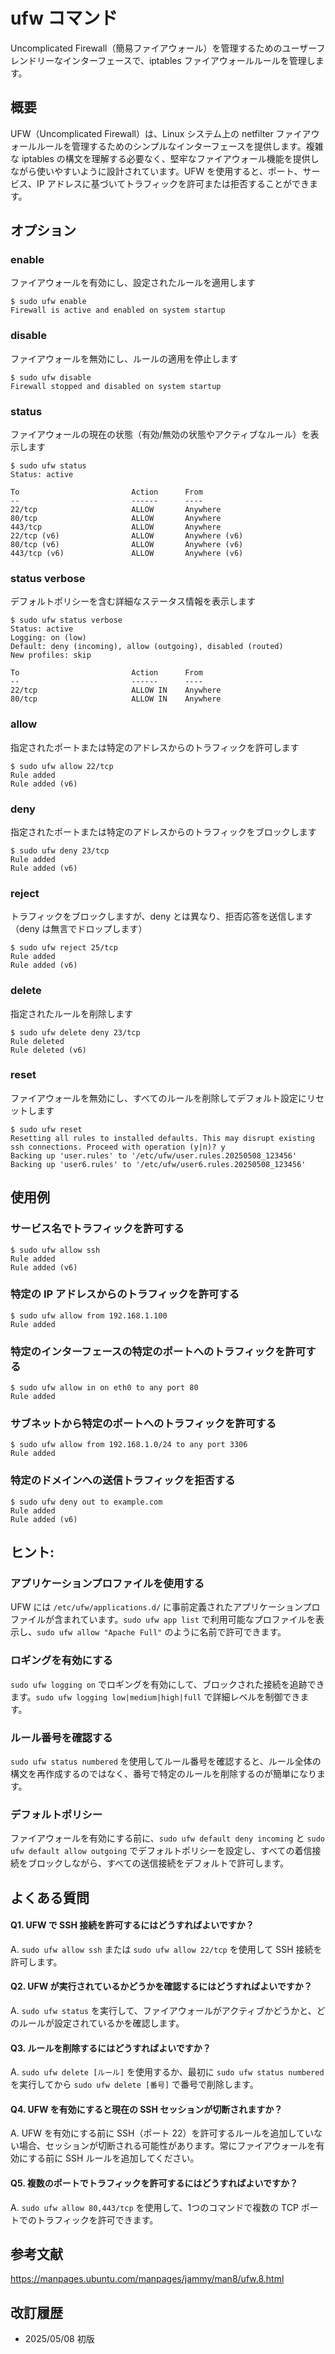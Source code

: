 # ufw コマンド

Uncomplicated Firewall（簡易ファイアウォール）を管理するためのユーザーフレンドリーなインターフェースで、iptables ファイアウォールルールを管理します。

## 概要

UFW（Uncomplicated Firewall）は、Linux システム上の netfilter ファイアウォールルールを管理するためのシンプルなインターフェースを提供します。複雑な iptables の構文を理解する必要なく、堅牢なファイアウォール機能を提供しながら使いやすいように設計されています。UFW を使用すると、ポート、サービス、IP アドレスに基づいてトラフィックを許可または拒否することができます。

## オプション

### **enable**

ファイアウォールを有効にし、設定されたルールを適用します

```console
$ sudo ufw enable
Firewall is active and enabled on system startup
```

### **disable**

ファイアウォールを無効にし、ルールの適用を停止します

```console
$ sudo ufw disable
Firewall stopped and disabled on system startup
```

### **status**

ファイアウォールの現在の状態（有効/無効の状態やアクティブなルール）を表示します

```console
$ sudo ufw status
Status: active

To                         Action      From
--                         ------      ----
22/tcp                     ALLOW       Anywhere
80/tcp                     ALLOW       Anywhere
443/tcp                    ALLOW       Anywhere
22/tcp (v6)                ALLOW       Anywhere (v6)
80/tcp (v6)                ALLOW       Anywhere (v6)
443/tcp (v6)               ALLOW       Anywhere (v6)
```

### **status verbose**

デフォルトポリシーを含む詳細なステータス情報を表示します

```console
$ sudo ufw status verbose
Status: active
Logging: on (low)
Default: deny (incoming), allow (outgoing), disabled (routed)
New profiles: skip

To                         Action      From
--                         ------      ----
22/tcp                     ALLOW IN    Anywhere
80/tcp                     ALLOW IN    Anywhere
```

### **allow**

指定されたポートまたは特定のアドレスからのトラフィックを許可します

```console
$ sudo ufw allow 22/tcp
Rule added
Rule added (v6)
```

### **deny**

指定されたポートまたは特定のアドレスからのトラフィックをブロックします

```console
$ sudo ufw deny 23/tcp
Rule added
Rule added (v6)
```

### **reject**

トラフィックをブロックしますが、deny とは異なり、拒否応答を送信します（deny は無言でドロップします）

```console
$ sudo ufw reject 25/tcp
Rule added
Rule added (v6)
```

### **delete**

指定されたルールを削除します

```console
$ sudo ufw delete deny 23/tcp
Rule deleted
Rule deleted (v6)
```

### **reset**

ファイアウォールを無効にし、すべてのルールを削除してデフォルト設定にリセットします

```console
$ sudo ufw reset
Resetting all rules to installed defaults. This may disrupt existing ssh connections. Proceed with operation (y|n)? y
Backing up 'user.rules' to '/etc/ufw/user.rules.20250508_123456'
Backing up 'user6.rules' to '/etc/ufw/user6.rules.20250508_123456'
```

## 使用例

### サービス名でトラフィックを許可する

```console
$ sudo ufw allow ssh
Rule added
Rule added (v6)
```

### 特定の IP アドレスからのトラフィックを許可する

```console
$ sudo ufw allow from 192.168.1.100
Rule added
```

### 特定のインターフェースの特定のポートへのトラフィックを許可する

```console
$ sudo ufw allow in on eth0 to any port 80
Rule added
```

### サブネットから特定のポートへのトラフィックを許可する

```console
$ sudo ufw allow from 192.168.1.0/24 to any port 3306
Rule added
```

### 特定のドメインへの送信トラフィックを拒否する

```console
$ sudo ufw deny out to example.com
Rule added
Rule added (v6)
```

## ヒント:

### アプリケーションプロファイルを使用する

UFW には `/etc/ufw/applications.d/` に事前定義されたアプリケーションプロファイルが含まれています。`sudo ufw app list` で利用可能なプロファイルを表示し、`sudo ufw allow "Apache Full"` のように名前で許可できます。

### ロギングを有効にする

`sudo ufw logging on` でロギングを有効にして、ブロックされた接続を追跡できます。`sudo ufw logging low|medium|high|full` で詳細レベルを制御できます。

### ルール番号を確認する

`sudo ufw status numbered` を使用してルール番号を確認すると、ルール全体の構文を再作成するのではなく、番号で特定のルールを削除するのが簡単になります。

### デフォルトポリシー

ファイアウォールを有効にする前に、`sudo ufw default deny incoming` と `sudo ufw default allow outgoing` でデフォルトポリシーを設定し、すべての着信接続をブロックしながら、すべての送信接続をデフォルトで許可します。

## よくある質問

#### Q1. UFW で SSH 接続を許可するにはどうすればよいですか？
A. `sudo ufw allow ssh` または `sudo ufw allow 22/tcp` を使用して SSH 接続を許可します。

#### Q2. UFW が実行されているかどうかを確認するにはどうすればよいですか？
A. `sudo ufw status` を実行して、ファイアウォールがアクティブかどうかと、どのルールが設定されているかを確認します。

#### Q3. ルールを削除するにはどうすればよいですか？
A. `sudo ufw delete [ルール]` を使用するか、最初に `sudo ufw status numbered` を実行してから `sudo ufw delete [番号]` で番号で削除します。

#### Q4. UFW を有効にすると現在の SSH セッションが切断されますか？
A. UFW を有効にする前に SSH（ポート 22）を許可するルールを追加していない場合、セッションが切断される可能性があります。常にファイアウォールを有効にする前に SSH ルールを追加してください。

#### Q5. 複数のポートでトラフィックを許可するにはどうすればよいですか？
A. `sudo ufw allow 80,443/tcp` を使用して、1つのコマンドで複数の TCP ポートでのトラフィックを許可できます。

## 参考文献

https://manpages.ubuntu.com/manpages/jammy/man8/ufw.8.html

## 改訂履歴

- 2025/05/08 初版
